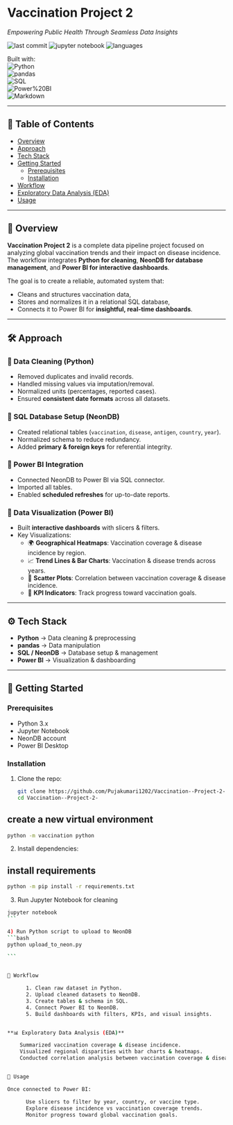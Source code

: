 # Vaccination Project 2

_Empowering Public Health Through Seamless Data Insights_

![last commit](https://img.shields.io/badge/last%20commit-today-brightgreen)
![jupyter notebook](https://img.shields.io/badge/jupyter%20notebook-95.4%25-orange)
![languages](https://img.shields.io/badge/languages-2-blue)

Built with:  
![Python](https://img.shields.io/badge/Python-blue?logo=python)  
![pandas](https://img.shields.io/badge/pandas-purple?logo=pandas)  
![SQL](https://img.shields.io/badge/SQL-orange)  
![Power%20BI](https://img.shields.io/badge/Power%20BI-yellow)  
![Markdown](https://img.shields.io/badge/Markdown-black?logo=markdown)

---

## 📌 Table of Contents
- [Overview](#overview)
- [Approach](#approach)
- [Tech Stack](#tech-stack)
- [Getting Started](#getting-started)
  - [Prerequisites](#prerequisites)
  - [Installation](#installation)
- [Workflow](#workflow)
- [Exploratory Data Analysis (EDA)](#exploratory-data-analysis-eda)
- [Usage](#usage)


---

## 📖 Overview

**Vaccination Project 2** is a complete data pipeline project focused on analyzing global vaccination trends and their impact on disease incidence.  
The workflow integrates **Python for cleaning**, **NeonDB for database management**, and **Power BI for interactive dashboards**.  

The goal is to create a reliable, automated system that:  
- Cleans and structures vaccination data,  
- Stores and normalizes it in a relational SQL database,  
- Connects it to Power BI for **insightful, real-time dashboards**.

---

## 🛠 Approach

### 🔹 Data Cleaning (Python)
- Removed duplicates and invalid records.  
- Handled missing values via imputation/removal.  
- Normalized units (percentages, reported cases).  
- Ensured **consistent date formats** across all datasets.  

### 🔹 SQL Database Setup (NeonDB)
- Created relational tables (`vaccination`, `disease`, `antigen`, `country`, `year`).  
- Normalized schema to reduce redundancy.  
- Added **primary & foreign keys** for referential integrity.  

### 🔹 Power BI Integration
- Connected NeonDB to Power BI via SQL connector.  
- Imported all tables.  
- Enabled **scheduled refreshes** for up-to-date reports.  

### 🔹 Data Visualization (Power BI)
- Built **interactive dashboards** with slicers & filters.  
- Key Visualizations:  
  - 🌍 **Geographical Heatmaps**: Vaccination coverage & disease incidence by region.  
  - 📈 **Trend Lines & Bar Charts**: Vaccination & disease trends across years.  
  - 🔗 **Scatter Plots**: Correlation between vaccination coverage & disease incidence.  
  - 🎯 **KPI Indicators**: Track progress toward vaccination goals.  

---

## ⚙ Tech Stack
- **Python** → Data cleaning & preprocessing  
- **pandas** → Data manipulation  
- **SQL / NeonDB** → Database setup & management  
- **Power BI** → Visualization & dashboarding  

---

## 🚀 Getting Started

### Prerequisites
- Python 3.x  
- Jupyter Notebook  
- NeonDB account  
- Power BI Desktop  

### Installation
1. Clone the repo:
   ```bash
   git clone https://github.com/Pujakumari1202/Vaccination--Project-2-
   cd Vaccination--Project-2-


## create a new virtual environment
```bash
python -m vaccination python
```
2) Install dependencies:
## install requirements
```bash
python -m pip install -r requirements.txt
```

3) Run Jupyter Notebook for cleaning
````bash
jupyter notebook
```

4) Run Python script to upload to NeonDB
```bash
python upload_to_neon.py

```


🔄 Workflow 

      1. Clean raw dataset in Python.  
      2. Upload cleaned datasets to NeonDB.  
      3. Create tables & schema in SQL.  
      4. Connect Power BI to NeonDB.  
      5. Build dashboards with filters, KPIs, and visual insights.  


**📊 Exploratory Data Analysis (EDA)**

    Summarized vaccination coverage & disease incidence.  
    Visualized regional disparities with bar charts & heatmaps.  
    Conducted correlation analysis between vaccination coverage & disease reduction.  


📌 Usage

Once connected to Power BI:

      Use slicers to filter by year, country, or vaccine type.  
      Explore disease incidence vs vaccination coverage trends.  
      Monitor progress toward global vaccination goals.  
